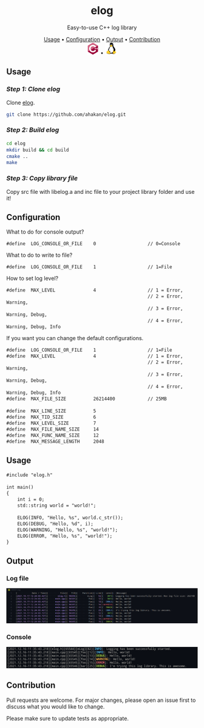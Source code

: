 <!-- markdownlint-configure-file {
  "MD013": {
    "code_blocks": false,
    "tables": false
  },
  "MD033": false,
  "MD041": false
} -->

<div align="center">

# elog

Easy-to-use C++ log library

[Usage](#usage) •
[Configuration](#configuration) •
[Output](#output) •
[Contribution](#contribution) 
<br>
<img src="https://raw.githubusercontent.com/devicons/devicon/master/icons/cplusplus/cplusplus-original.svg" width="32" /> •
<img src="https://raw.githubusercontent.com/devicons/devicon/master/icons/linux/linux-original.svg" width="32" />
</div>


## Usage
### *Step 1: Clone elog*

Clone [elog][elog].

```sh
git clone https://github.com/ahakan/elog.git  
```

### *Step 2: Build elog*
```sh
cd elog
mkdir build && cd build
cmake ..
make  
```
### *Step 3: Copy library file*
Copy src file with libelog.a and inc file to your project library folder and use it!


## Configuration
What to do for console output?
```
#define  LOG_CONSOLE_OR_FILE    0                   // 0=Console
```

What to do to write to file?
```
#define  LOG_CONSOLE_OR_FILE    1                   // 1=File
```

How to set log level?
```
#define  MAX_LEVEL              4                   // 1 = Error, 
                                                    // 2 = Error, Warning, 
                                                    // 3 = Error, Warning, Debug, 
                                                    // 4 = Error, Warning, Debug, Info
```

If you want you can change the default configurations.
```
#define  LOG_CONSOLE_OR_FILE    1                   // 1=File
#define  MAX_LEVEL              4                   // 1 = Error, 
                                                    // 2 = Error, Warning, 
                                                    // 3 = Error, Warning, Debug, 
                                                    // 4 = Error, Warning, Debug, Info
#define  MAX_FILE_SIZE          26214400            // 25MB

#define  MAX_LINE_SIZE          5
#define  MAX_TID_SIZE           6
#define  MAX_LEVEL_SIZE         7
#define  MAX_FILE_NAME_SIZE     14
#define  MAX_FUNC_NAME_SIZE     12
#define  MAX_MESSAGE_LENGTH     2048  
```

## Usage

```
#include "elog.h"

int main()
{
    int i = 0; 
    std::string world = "world!";

    ELOG(INFO, "Hello, %s", world.c_str());
    ELOG(DEBUG, "Hello, %d", i);
    ELOG(WARNING, "Hello, %s", "world!");
    ELOG(ERROR, "Hello, %s", "world!");
}
```

## Output

### Log file
<p float="left">
    <img src="https://github.com/AHakan/elog/blob/master/ss.png"/>
</p>

### Console
<p float="left">
    <img src="https://github.com/AHakan/elog/blob/master/ss-console.png"/>
</p>

## Contribution
Pull requests are welcome. For major changes, please open an issue first to discuss what you would like to change.

Please make sure to update tests as appropriate.


[elog]: https://github.com/ahakan/elog.git
